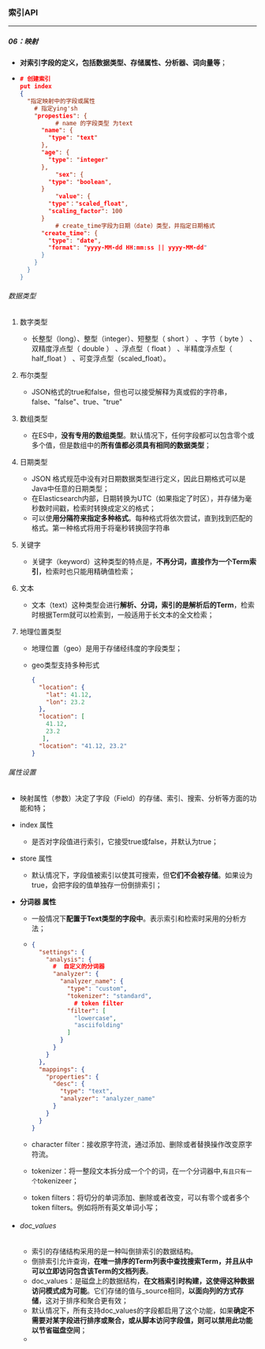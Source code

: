 ### 索引API

------

##### 06：映射

- **对索引字段的定义，包括数据类型、存储属性、分析器、词向量等**；

- ```json
  # 创建索引
  put index
  {
  	"指定映射中的字段或属性
      # 指定ying'sh
      "propesties": {
    		# name 的字段类型 为text
        "name": {
          "type": "text"
        },
        "age": {
          "type": "integer"
        },
  			"sex": {
          "type": "boolean",
        }
  			"value": {
          "type"："scaled_float",
          "scaling_factor": 100
        }
  			# create_time字段为日期（date）类型，并指定日期格式
        "create_time": {
          "type": "date",
          "format": "yyyy-MM-dd HH:mm:ss || yyyy-MM-dd"
        }
      }
    }
  }
  ```

###### 数据类型

1. 数字类型

   - 长整型（long）、整型（integer）、短整型（ short ） 、字节（ byte ） 、双精度浮点型（ double ） 、浮点型（ float ） 、半精度浮点型（ half_float ） 、可变浮点型（scaled_float）。

2. 布尔类型

   - JSON格式的true和false，但也可以接受解释为真或假的字符串，false、"false"、true、"true"

3. 数组类型

   - 在ES中，**没有专用的数组类型**。默认情况下，任何字段都可以包含零个或多个值，但是数组中的**所有值都必须具有相同的数据类型**；

4. 日期类型

   - JSON 格式规范中没有对日期数据类型进行定义，因此日期格式可以是Java中任意的日期类型；
   - 在Elasticsearch内部，日期转换为UTC（如果指定了时区），并存储为毫秒数时间戳，检索时转换成定义的格式；
   - 可以使**用分隔符来指定多种格式**。每种格式将依次尝试，直到找到匹配的格式。第一种格式将用于将毫秒转换回字符串

5. 关键字

   - 关键字（keyword）这种类型的特点是，**不再分词，直接作为一个Term索引**，检索时也只能用精确值检索；

6. 文本

   - 文本（text）这种类型会进行**解析、分词，索引的是解析后的Term**，检索时根据Term就可以检索到，一般适用于长文本的全文检索；

7. 地理位置类型

   - 地理位置（geo）是用于存储经纬度的字段类型；

   - geo类型支持多种形式

     ```json
     {
       "location": {
         "lat": 41.12,
         "lon": 23.2
       }, 
       "location": [
         41.12,
         23.2
        ],
       "location": "41.12, 23.2"
     }
     ```

###### 属性设置

- 映射属性（参数）决定了字段（Field）的存储、索引、搜索、分析等方面的功能和特；

- index 属性

  - 是否对字段值进行索引，它接受true或false，并默认为true；

- store 属性

  - 默认情况下，字段值被索引以使其可搜索，但**它们不会被存储**。如果设为true，会把字段的值单独存一份倒排索引；

- **分词器 属性**

  - 一般情况下**配置于Text类型的字段中**。表示索引和检索时采用的分析方法；

  - ```json
    {
      "settings": {
        "analysis": {
          #  自定义的分词器
          "analyzer": {
            "analyzer_name": { 
              "type": "custom",
              "tokenizer": "standard",
          		# token filter
              "filter": [
                "lowercase",
                "asciifolding"
              ]
            }
          }
        }
      },
      "mappings": {
        "properties": {
          "desc": {
            "type": "text",
            "analyzer": "analyzer_name" 
          }
        }
      }
    }
    ```

  - character filter：接收原字符流，通过添加、删除或者替换操作改变原字符流。

  - tokenizer：将一整段文本拆分成一个个的词，在一个分词器中,`有且只有一个`tokenizeer；

  - token filters：将切分的单词添加、删除或者改变，可以有零个或者多个token filters。例如将所有英文单词小写；

- ###### doc_values

  - 索引的存储结构采用的是一种叫倒排索引的数据结构。
  - 倒排索引允许查询，**在唯一排序的Term列表中查找搜索Term，并且从中可以立即访问包含该Term的文档列表**。
  - doc_values：是磁盘上的数据结构，**在文档索引时构建，这使得这种数据访问模式成为可能**。它们存储的值与_source相同，**以面向列的方式存储**，这对于排序和聚合更有效；
  - 默认情况下，所有支持doc_values的字段都启用了这个功能，如果**确定不需要对某字段进行排序或聚合，或从脚本访问字段值，则可以禁用此功能以节省磁盘空间**；
  - 
